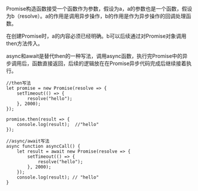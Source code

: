 Promise构造函数接受一个函数作为参数，假设为a，a的参数也是一个函数，假设为b（resolve）。a的作用是调用异步操作，b的作用是作为异步操作的回调处理函数。

在创建Promise时，a的内容必须已经明确。b可以后续通过对Promise对象调用then方法传入。

async和await是替代then的一种写法，调用async函数，执行完Promise中的异步调用后，函数直接返回，后续的逻辑放在在Promise异步代码完成后继续接着执行。

```
//then写法
let promise = new Promise(resolve => {
	setTimeout(() => {
		resolve("hello");
	}, 2000);
});

promise.then(result => {
	console.log(result);  //"hello"
});
```

```
//async/await写法
async function asyncCall() {
	let result = await new Promise(resolve => {
		setTimeout(() => {
			resolve("hello");
		}, 2000);
	});
	console.log(result); // "hello"
}
```

